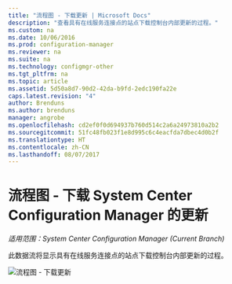 ```yaml
---
title: "流程图 - 下载更新 | Microsoft Docs"
description: "查看具有在线服务连接点的站点下载控制台内部更新的过程。"
ms.custom: na
ms.date: 10/06/2016
ms.prod: configuration-manager
ms.reviewer: na
ms.suite: na
ms.technology: configmgr-other
ms.tgt_pltfrm: na
ms.topic: article
ms.assetid: 5d50a8d7-90d2-42da-b9fd-2edc190fa22e
caps.latest.revision: "4"
author: Brenduns
ms.author: brenduns
manager: angrobe
ms.openlocfilehash: cd2ef0f0d694937b760d514c2a6a24973810a2b2
ms.sourcegitcommit: 51fc48fb023f1e8d995c6c4eacfda7dbec4d0b2f
ms.translationtype: HT
ms.contentlocale: zh-CN
ms.lasthandoff: 08/07/2017
---
```

# <a name="flowchart---download-updates-for-system-center-configuration-manager"></a>流程图 - 下载 System Center Configuration Manager 的更新

*适用范围：System Center Configuration Manager (Current Branch)*

此数据流将显示具有在线服务连接点的站点下载控制台内部更新的过程。  

 ![流程图 - 下载更新](media/Flowchart---Download-updates.png)  
